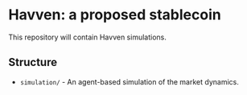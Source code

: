 # Havven: a proposed stablecoin

This repository will contain Havven simulations.

## Structure

* `simulation/` - An agent-based simulation of the market dynamics.
